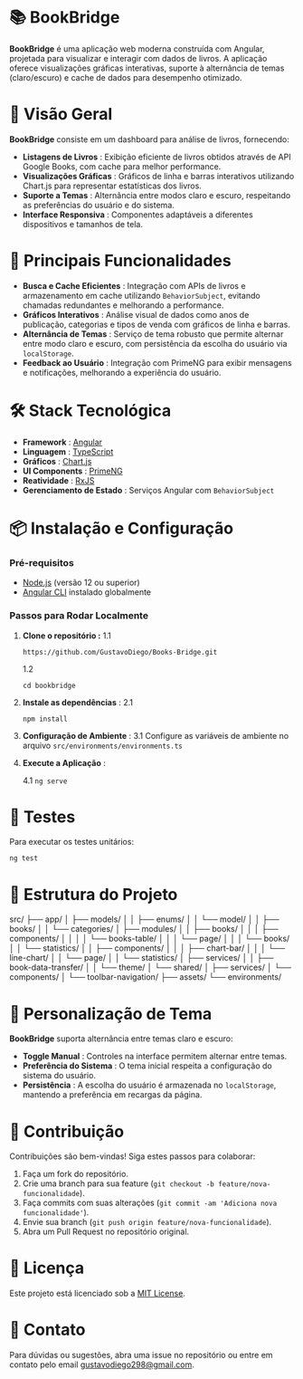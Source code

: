# 📚 BookBridge

**BookBridge** é uma aplicação web moderna construída com Angular, projetada para visualizar e interagir com dados de livros. A aplicação oferece visualizações gráficas interativas, suporte à alternância de temas (claro/escuro) e cache de dados para desempenho otimizado.

# 🚀 Visão Geral

**BookBridge** consiste em um dashboard para análise de livros, fornecendo:

* **Listagens de Livros** : Exibição eficiente de livros obtidos através de API Google Books, com cache para melhor performance.
* **Visualizações Gráficas** : Gráficos de linha e barras interativos utilizando Chart.js para representar estatísticas dos livros.
* **Suporte a Temas** : Alternância entre modos claro e escuro, respeitando as preferências do usuário e do sistema.
* **Interface Responsiva** : Componentes adaptáveis a diferentes dispositivos e tamanhos de tela.

# 🌟 Principais Funcionalidades

* **Busca e Cache Eficientes** : Integração com APIs de livros e armazenamento em cache utilizando `BehaviorSubject`, evitando chamadas redundantes e melhorando a performance.
* **Gráficos Interativos** : Análise visual de dados como anos de publicação, categorias e tipos de venda com gráficos de linha e barras.
* **Alternância de Temas** : Serviço de tema robusto que permite alternar entre modo claro e escuro, com persistência da escolha do usuário via `localStorage`.
* **Feedback ao Usuário** : Integração com PrimeNG para exibir mensagens e notificações, melhorando a experiência do usuário.

# 🛠️ Stack Tecnológica

* **Framework** : [Angular](https://angular.io/)
* **Linguagem** : [TypeScript](https://www.typescriptlang.org/)
* **Gráficos** : [Chart.js](https://www.chartjs.org/)
* **UI Components** : [PrimeNG]()
* **Reatividade** : [RxJS](https://rxjs.dev/)
* **Gerenciamento de Estado** : Serviços Angular com `BehaviorSubject`

# 📦 Instalação e Configuração

### Pré-requisitos

* [Node.js](https://nodejs.org/) (versão 12 ou superior)
* [Angular CLI]() instalado globalmente

### Passos para Rodar Localmente

1. **Clone o repositório :**
   1.1

   ```
   https://github.com/GustavoDiego/Books-Bridge.git
   ```

   1.2

   ```
   cd bookbridge
   ```
2. **Instale as dependências** :
   2.1

   ```
   npm install 
   ```
3. **Configuração de Ambiente** :
   3.1 Configure as variáveis de ambiente no arquivo `src/environments/environments.ts`
4. **Execute a Aplicação** :

   4.1 `ng serve`

# 🧪 Testes

Para executar os testes unitários:

`ng test`

# 📂 Estrutura do Projeto

src/
├── app/
│   ├── models/
│   │   ├── enums/
│   │   └── model/
│   │       ├── books/
│   │       └── categories/
│   ├── modules/
│   │   ├── books/
│   │   │   ├── components/
│   │   │   │   └── books-table/
│   │   │   └── page/
│   │   │       └── books/
│   │   └── statistics/
│   │       ├── components/
│   │       │   ├── chart-bar/
│   │       │   └── line-chart/
│   │       └── page/
│   │           └── statistics/
│   ├── services/
│   │   ├── book-data-transfer/
│   │   └── theme/
│   └── shared/
│       ├── services/
│       └── components/
│           └── toolbar-navigation/
├── assets/
└── environments/

# 🎨 Personalização de Tema

**BookBridge** suporta alternância entre temas claro e escuro:

* **Toggle Manual** : Controles na interface permitem alternar entre temas.
* **Preferência do Sistema** : O tema inicial respeita a configuração do sistema do usuário.
* **Persistência** : A escolha do usuário é armazenada no `localStorage`, mantendo a preferência em recargas da página.

# 🤝 Contribuição


Contribuições são bem-vindas! Siga estes passos para colaborar:

1. Faça um fork do repositório.
2. Crie uma branch para sua feature (`git checkout -b feature/nova-funcionalidade`).
3. Faça commits com suas alterações (`git commit -am 'Adiciona nova funcionalidade'`).
4. Envie sua branch (`git push origin feature/nova-funcionalidade`).
5. Abra um Pull Request no repositório original.

# 📄 Licença

Este projeto está licenciado sob a [MIT License]().

# 📝 Contato

Para dúvidas ou sugestões, abra uma issue no repositório ou entre em contato pelo email [gustavodiego298]()[@gmail.com]().
